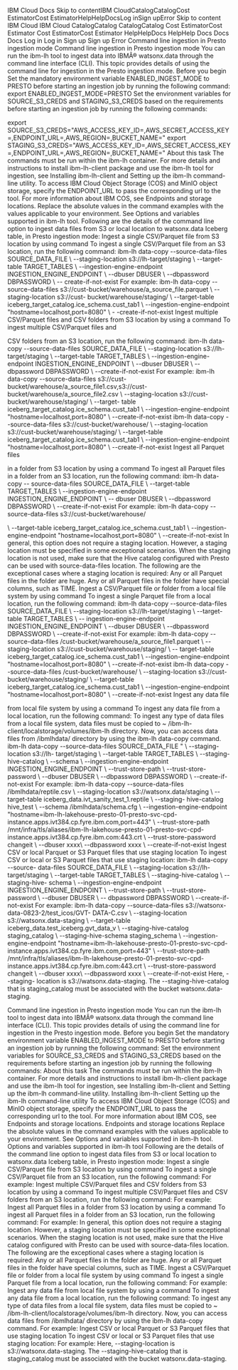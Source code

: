 ﻿IBM Cloud Docs Skip to contentIBM CloudCatalogCatalogCost EstimatorCost EstimatorHelpHelpDocsLog inSign upError Skip to content IBM Cloud IBM Cloud CatalogCatalog CatalogCatalog Cost EstimatorCost Estimator Cost EstimatorCost Estimator HelpHelpDocs HelpHelp Docs Docs Docs Log in Log in Sign up Sign up Error Command line ingestion in Presto ingestion mode Command line ingestion in Presto ingestion mode You can run the ibm-lh tool to ingest data into IBMÂ® watsonx.data through the command line interface (CLI). This topic provides details of using the command line for ingestion in the Presto ingestion mode. Before you begin Set the mandatory environment variable ENABLED\_INGEST\_MODE to PRESTO before starting an ingestion job by running the following command: export ENABLED\_INGEST\_MODE=PRESTO Set the environment variables for SOURCE\_S3\_CREDS and STAGING\_S3\_CREDS based on the requirements before starting an ingestion job by running the following commands:

export SOURCE\_S3\_CREDS="AWS\_ACCESS\_KEY\_ID=,AWS\_SECRET\_ACCESS\_KEY=,ENDPOINT\_URL=,AWS\_REGION=,BUCKET\_NAME=" export STAGING\_S3\_CREDS="AWS\_ACCESS\_KEY\_ID=,AWS\_SECRET\_ACCESS\_KEY=,ENDPOINT\_URL=,AWS\_REGION=,BUCKET\_NAME=" About this task The commands must be run within the ibm-lh container. For more details and instructions to install ibm-lh-client package and use the ibm-lh tool for ingestion, see Installing ibm-lh-client and Setting up the ibm-lh command-line utility. To access IBM Cloud Object Storage (COS) and MinIO object storage, specify the ENDPOINT\_URL to pass the corresponding url to the tool. For more information about IBM COS, see Endpoints and storage locations. Replace the absolute values in the command examples with the values applicable to your environment. See Options and variables supported in ibm-lh tool. Following are the details of the command line option to ingest data files from S3 or local location to watsonx.data Iceberg table, in Presto ingestion mode: Ingest a single CSV/Parquet file from S3 location by using command To ingest a single CSV/Parquet file from an S3 location, run the following command: ibm-lh data-copy --source-data-files SOURCE\_DATA\_FILE \ --staging-location s3://lh-target/staging \ --target-table TARGET\_TABLES \ --ingestion-engine-endpoint INGESTION\_ENGINE\_ENDPOINT \ --dbuser DBUSER \ --dbpassword DBPASSWORD \ -- create-if-not-exist For example: ibm-lh data-copy --source-data-files s3://cust-bucket/warehouse/a\_source\_file.parquet \ --staging-location s3://cust- bucket/warehouse/staging/ \ --target-table iceberg\_target\_catalog.ice\_schema.cust\_tab1 \ --ingestion-engine-endpoint "hostname=localhost,port=8080" \ - -create-if-not-exist Ingest multiple CSV/Parquet files and CSV folders from S3 location by using a command To ingest multiple CSV/Parquet files and

CSV folders from an S3 location, run the following command: ibm-lh data-copy --source-data-files SOURCE\_DATA\_FILE \ --staging-location s3://lh- target/staging \ --target-table TARGET\_TABLES \ --ingestion-engine-endpoint INGESTION\_ENGINE\_ENDPOINT \ --dbuser DBUSER \ -- dbpassword DBPASSWORD \ --create-if-not-exist For example: ibm-lh data-copy --source-data-files s3://cust- bucket/warehouse/a\_source\_file1.csv,s3://cust-bucket/warehouse/a\_source\_file2.csv \ --staging-location s3://cust-bucket/warehouse/staging/ \ --target- table iceberg\_target\_catalog.ice\_schema.cust\_tab1 \ --ingestion-engine-endpoint "hostname=localhost,port=8080" \ --create-if-not-exist ibm-lh data-copy --source-data-files s3://cust-bucket/warehouse/ \ --staging-location s3://cust-bucket/warehouse/staging/ \ --target-table iceberg\_target\_catalog.ice\_schema.cust\_tab1 \ --ingestion-engine-endpoint "hostname=localhost,port=8080" \ --create-if-not-exist Ingest all Parquet files

in a folder from S3 location by using a command To ingest all Parquet files in a folder from an S3 location, run the following command: ibm-lh data-copy -- source-data-files SOURCE\_DATA\_FILE \ --target-table TARGET\_TABLES \ --ingestion-engine-endpoint INGESTION\_ENGINE\_ENDPOINT \ -- dbuser DBUSER \ --dbpassword DBPASSWORD \ --create-if-not-exist For example: ibm-lh data-copy --source-data-files s3://cust-bucket/warehouse/

\ --target-table iceberg\_target\_catalog.ice\_schema.cust\_tab1 \ --ingestion-engine-endpoint "hostname=localhost,port=8080" \ --create-if-not-exist In general, this option does not require a staging location. However, a staging location must be specified in some exceptional scenarios. When the staging location is not used, make sure that the Hive catalog configured with Presto can be used with source-data-files location. The following are the exceptional cases where a staging location is required: Any or all Parquet files in the folder are huge. Any or all Parquet files in the folder have special columns, such as TIME. Ingest a CSV/Parquet file or folder from a local file system by using command To ingest a single Parquet file from a local location, run the following command: ibm-lh data-copy --source-data-files SOURCE\_DATA\_FILE \ --staging-location s3://lh-target/staging \ --target-table TARGET\_TABLES \ -- ingestion-engine-endpoint INGESTION\_ENGINE\_ENDPOINT \ --dbuser DBUSER \ --dbpassword DBPASSWORD \ --create-if-not-exist For example: ibm-lh data-copy --source-data-files /cust-bucket/warehouse/a\_source\_file1.parquet \ --staging-location s3://cust-bucket/warehouse/staging/ \ -- target-table iceberg\_target\_catalog.ice\_schema.cust\_tab1 \ --ingestion-engine-endpoint "hostname=localhost,port=8080" \ --create-if-not-exist ibm-lh data-copy --source-data-files /cust-bucket/warehouse/ \ --staging-location s3://cust-bucket/warehouse/staging/ \ --target-table iceberg\_target\_catalog.ice\_schema.cust\_tab1 \ --ingestion-engine-endpoint "hostname=localhost,port=8080" \ --create-if-not-exist Ingest any data file

from local file system by using a command To ingest any data file from a local location, run the following command: To ingest any type of data files from a local file system, data files must be copied to ~ /ibm-lh-client/localstorage/volumes/ibm-lh directory. Now, you can access data files from /ibmlhdata/ directory by using the ibm-lh data-copy command. ibm-lh data-copy --source-data-files SOURCE\_DATA\_FILE \" \ --staging-location s3://lh- target/staging \ --target-table TARGET\_TABLES \ --staging-hive-catalog \ --schema \ --ingestion-engine-endpoint INGESTION\_ENGINE\_ENDPOINT \ --trust-store-path \ --trust-store-password \ --dbuser DBUSER \ --dbpassword DBPASSWORD \ --create-if-not-exist For example: ibm-lh data-copy --source-data-files /ibmlhdata/reptile.csv \ --staging-location s3://watsonx.data/staging \ --target-table iceberg\_data.ivt\_sanity\_test\_1.reptile \ --staging- hive-catalog hive\_test \ --schema /ibmlhdata/schema.cfg \ --ingestion-engine-endpoint "hostname=ibm-lh-lakehouse-presto-01-presto-svc-cpd- instance.apps.ivt384.cp.fyre.ibm.com,port=443" \ --trust-store-path /mnt/infra/tls/aliases/ibm-lh-lakehouse-presto-01-presto-svc-cpd- instance.apps.ivt384.cp.fyre.ibm.com:443.crt \ --trust-store-password changeit \ --dbuser xxxx\ --dbpassword xxxx \ --create-if-not-exist Ingest CSV or local Parquet or S3 Parquet files that use staging location To ingest CSV or local or S3 Parquet files that use staging location: ibm-lh data-copy --source- data-files SOURCE\_DATA\_FILE \ --staging-location s3://lh-target/staging \ --target-table TARGET\_TABLES \ --staging-hive-catalog \ --staging-hive- schema \ --ingestion-engine-endpoint INGESTION\_ENGINE\_ENDPOINT \ --trust-store-path \ --trust-store-password \ --dbuser DBUSER \ -- dbpassword DBPASSWORD \ --create-if-not-exist For example: ibm-lh data-copy --source-data-files s3://watsonx-data-0823-2/test\_icos/GVT- DATA-C.csv \ --staging-location s3://watsonx.data-staging \ --target-table iceberg\_data.test\_iceberg.gvt\_data\_v \ --staging-hive-catalog staging\_catalog \ --staging-hive-schema staging\_schema \ --ingestion-engine-endpoint "hostname=ibm-lh-lakehouse-presto-01-presto-svc-cpd- instance.apps.ivt384.cp.fyre.ibm.com,port=443" \ --trust-store-path /mnt/infra/tls/aliases/ibm-lh-lakehouse-presto-01-presto-svc-cpd- instance.apps.ivt384.cp.fyre.ibm.com:443.crt \ --trust-store-password changeit \ --dbuser xxxx\ --dbpassword xxxx \ --create-if-not-exist Here, --staging- location is s3://watsonx.data-staging. The --staging-hive-catalog that is staging\_catalog must be associated with the bucket watsonx.data-staging.

Command line ingestion in Presto ingestion mode You can run the ibm-lh tool to ingest data into IBMÂ® watsonx.data through the command line interface (CLI). This topic provides details of using the command line for ingestion in the Presto ingestion mode. Before you begin Set the mandatory environment variable ENABLED\_INGEST\_MODE to PRESTO before starting an ingestion job by running the following command: Set the environment variables for SOURCE\_S3\_CREDS and STAGING\_S3\_CREDS based on the requirements before starting an ingestion job by running the following commands: About this task The commands must be run within the ibm-lh container. For more details and instructions to install ibm-lh-client package and use the ibm-lh tool for ingestion, see Installing ibm-lh-client and Setting up the ibm-lh command-line utility. Installing ibm-lh-client Setting up the ibm-lh command-line utility To access IBM Cloud Object Storage (COS) and MinIO object storage, specify the ENDPOINT\_URL to pass the corresponding url to the tool. For more information about IBM COS, see Endpoints and storage locations. Endpoints and storage locations Replace the absolute values in the command examples with the values applicable to your environment. See Options and variables supported in ibm-lh tool. Options and variables supported in ibm-lh tool Following are the details of the command line option to ingest data files from S3 or local location to watsonx.data Iceberg table, in Presto ingestion mode: Ingest a single CSV/Parquet file from S3 location by using command To ingest a single CSV/Parquet file from an S3 location, run the following command: For example: Ingest multiple CSV/Parquet files and CSV folders from S3 location by using a command To ingest multiple CSV/Parquet files and CSV folders from an S3 location, run the following command: For example: Ingest all Parquet files in a folder from S3 location by using a command To ingest all Parquet files in a folder from an S3 location, run the following command: For example: In general, this option does not require a staging location. However, a staging location must be specified in some exceptional scenarios. When the staging location is not used, make sure that the Hive catalog configured with Presto can be used with source-data-files location. The following are the exceptional cases where a staging location is required: Any or all Parquet files in the folder are huge. Any or all Parquet files in the folder have special columns, such as TIME. Ingest a CSV/Parquet file or folder from a local file system by using command To ingest a single Parquet file from a local location, run the following command: For example: Ingest any data file from local file system by using a command To ingest any data file from a local location, run the following command: To ingest any type of data files from a local file system, data files must be copied to ~ /ibm-lh-client/localstorage/volumes/ibm-lh directory. Now, you can access data files from /ibmlhdata/ directory by using the ibm-lh data-copy command. For example: Ingest CSV or local Parquet or S3 Parquet files that use staging location To ingest CSV or local or S3 Parquet files that use staging location: For example: Here, --staging-location is s3://watsonx.data-staging. The --staging-hive-catalog that is staging\_catalog must be associated with the bucket watsonx.data-staging.
